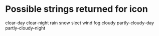 #  Possible strings returned for icon


clear-day
clear-night
rain
snow
sleet
wind
fog
cloudy
partly-cloudy-day
partly-cloudy-night

